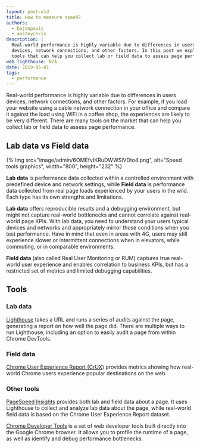 ```yaml
---
layout: post-old
title: How to measure speed?
authors:
  - bojanpavic
  - ansteychris
description: |
  Real-world performance is highly variable due to differences in users
  devices, network connections, and other factors. In this post we explore
  tools that can help you collect lab or field data to assess page performance.
web_lighthouse: N/A
date: 2019-05-01
tags:
  - performance
---
```


Real-world performance is highly variable due to differences in users devices, network connections, and other factors. For example, if you load your website using a cable network connection in your office and compare it against the load using WiFi in a coffee shop, the experiences are likely to be very different. There are many tools on the market that can help you collect lab or field data to assess page performance.

## Lab data vs Field data

{% Img src="image/admin/6OMEfvIKRuDWWSiVDto4.png", alt="Speed tools graphics", width="800", height="232" %}

**Lab data** is performance data collected within a controlled environment with predefined device and network settings, while **Field data** is performance data collected from real page loads experienced by your users in the wild. Each type has its own strengths and limitations.

**Lab data** offers reproducible results and a debugging environment, but might not capture real-world bottlenecks and cannot correlate against real-world page KPIs. With lab data, you need to understand your users typical devices and networks and appropriately mirror those conditions when you test performance. Have in mind that even in areas with 4G, users may still experience slower or intermittent connections when in elevators, while commuting, or in comparable environments.

**Field data** (also called Real User Monitoring or RUM) captures true real-world user experience and enables correlation to business KPIs, but has a restricted set of metrics and limited debugging capabilities.


## Tools

### Lab data

[Lighthouse](https://developers.google.com/web/tools/lighthouse/) takes a URL and runs a series of audits against the page, generating a report on how well the page did. There are multiple ways to run Lighthouse, including an option to easily audit a page from within Chrome DevTools.

### Field data

[Chrome User Experience Report (CrUX)](https://developers.google.com/web/tools/chrome-user-experience-report/) provides metrics showing how real-world Chrome users experience popular destinations on the web.

### Other tools

[PageSpeed Insights](https://developers.google.com/speed/pagespeed/insights/) provides both lab and field data about a page. It uses Lighthouse to collect and analyze lab data about the page, while real-world field data is based on the Chrome User Experience Report dataset.

[Chrome Developer Tools](https://developers.google.com/web/tools/chrome-devtools/) is a set of web developer tools built directly into the Google Chrome browser. It allows you to profile the runtime of a page, as well as identify and debug performance bottlenecks.
